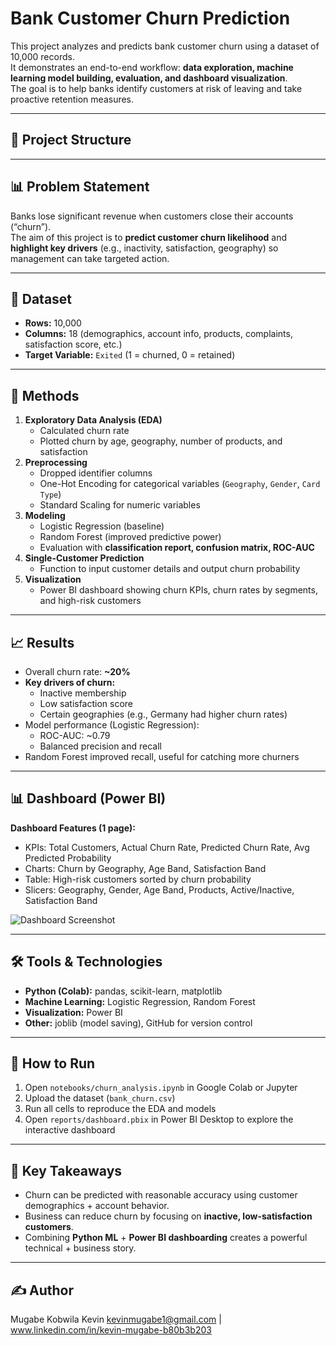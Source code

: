 
 # Bank Customer Churn Prediction

This project analyzes and predicts bank customer churn using a dataset of 10,000 records.  
It demonstrates an end-to-end workflow: **data exploration, machine learning model building, evaluation, and dashboard visualization**.  
The goal is to help banks identify customers at risk of leaving and take proactive retention measures.

---

## 📂 Project Structure
---

## 📊 Problem Statement
Banks lose significant revenue when customers close their accounts (“churn”).  
The aim of this project is to **predict customer churn likelihood** and **highlight key drivers** (e.g., inactivity, satisfaction, geography) so management can take targeted action.

---

## 📑 Dataset
- **Rows:** 10,000  
- **Columns:** 18 (demographics, account info, products, complaints, satisfaction score, etc.)  
- **Target Variable:** `Exited` (1 = churned, 0 = retained)

---

## 🔎 Methods
1. **Exploratory Data Analysis (EDA)**
   - Calculated churn rate
   - Plotted churn by age, geography, number of products, and satisfaction
2. **Preprocessing**
   - Dropped identifier columns
   - One-Hot Encoding for categorical variables (`Geography`, `Gender`, `Card Type`)
   - Standard Scaling for numeric variables
3. **Modeling**
   - Logistic Regression (baseline)
   - Random Forest (improved predictive power)
   - Evaluation with **classification report, confusion matrix, ROC-AUC**
4. **Single-Customer Prediction**
   - Function to input customer details and output churn probability
5. **Visualization**
   - Power BI dashboard showing churn KPIs, churn rates by segments, and high-risk customers

---

## 📈 Results
- Overall churn rate: **~20%**  
- **Key drivers of churn:**
  - Inactive membership
  - Low satisfaction score
  - Certain geographies (e.g., Germany had higher churn rates)
- Model performance (Logistic Regression):
  - ROC-AUC: ~0.79
  - Balanced precision and recall
- Random Forest improved recall, useful for catching more churners

---

## 📊 Dashboard (Power BI)
**Dashboard Features (1 page):**
- KPIs: Total Customers, Actual Churn Rate, Predicted Churn Rate, Avg Predicted Probability
- Charts: Churn by Geography, Age Band, Satisfaction Band
- Table: High-risk customers sorted by churn probability
- Slicers: Geography, Gender, Age Band, Products, Active/Inactive, Satisfaction Band

![Dashboard Screenshot](reports/dashboard.png)  <!-- Add a PNG export for quick viewing -->

---

## 🛠️ Tools & Technologies
- **Python (Colab):** pandas, scikit-learn, matplotlib  
- **Machine Learning:** Logistic Regression, Random Forest  
- **Visualization:** Power BI  
- **Other:** joblib (model saving), GitHub for version control

---

## 🚀 How to Run
1. Open `notebooks/churn_analysis.ipynb` in Google Colab or Jupyter  
2. Upload the dataset (`bank_churn.csv`)  
3. Run all cells to reproduce the EDA and models  
4. Open `reports/dashboard.pbix` in Power BI Desktop to explore the interactive dashboard  

---

## 📌 Key Takeaways
- Churn can be predicted with reasonable accuracy using customer demographics + account behavior.  
- Business can reduce churn by focusing on **inactive, low-satisfaction customers**.  
- Combining **Python ML** + **Power BI dashboarding** creates a powerful technical + business story.  

---

## ✍️ Author
Mugabe Kobwila Kevin
kevinmugabe1@gmail.com | www.linkedin.com/in/kevin-mugabe-b80b3b203
